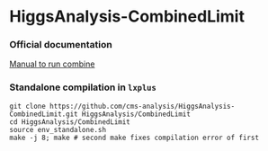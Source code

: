 HiggsAnalysis-CombinedLimit
===========================

### Official documentation

[Manual to run combine](http://cms-analysis.github.io/HiggsAnalysis-CombinedLimit/)

### Standalone compilation in `lxplus`
```
git clone https://github.com/cms-analysis/HiggsAnalysis-CombinedLimit.git HiggsAnalysis/CombinedLimit
cd HiggsAnalysis/CombinedLimit
source env_standalone.sh 
make -j 8; make # second make fixes compilation error of first
```
